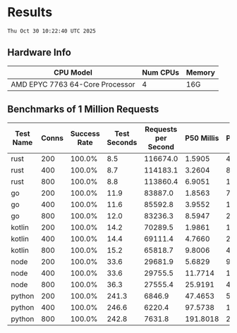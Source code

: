 # Results
`Thu Oct 30 10:22:40 UTC 2025`
## Hardware Info
| CPU Model | Num CPUs | Memory |
| --------- | -------- | ------ |
| AMD EPYC 7763 64-Core Processor | 4 | 16G |

## Benchmarks of 1 Million Requests
| Test Name | Conns | Success Rate | Test Seconds | Requests per Second | P50 Millis | P99 Millis | P99.9 Millis | API Memory MB | API CPU Time | API Threads |
| --------- | ----- | ------------ | ------------ | ------------------- | ---------- | ---------- | ------------ | ------------- | ------------ | ----------- |
| rust | 200 | 100.0% | 8.5 | 116674.0 | 1.5905 | 4.4504 | 5.9519 | 8.5 | 00:00:17 | 5 |
| rust | 400 | 100.0% | 8.7 | 114183.1 | 3.2604 | 8.0770 | 11.0768 | 13.0 | 00:00:17 | 5 |
| rust | 800 | 100.0% | 8.8 | 113860.4 | 6.9051 | 11.2557 | 17.2540 | 22.1 | 00:00:17 | 5 |
| go | 200 | 100.0% | 11.9 | 83887.0 | 1.8563 | 7.5832 | 10.4772 | 17.9 | 00:00:28 | 11 |
| go | 400 | 100.0% | 11.6 | 85592.8 | 3.9552 | 13.9427 | 20.3597 | 24.0 | 00:00:27 | 10 |
| go | 800 | 100.0% | 12.0 | 83236.3 | 8.5947 | 25.8673 | 39.9013 | 37.7 | 00:00:28 | 11 |
| kotlin | 200 | 100.0% | 14.2 | 70289.5 | 1.9861 | 11.9660 | 39.9917 | 503.7 | 00:00:39 | 30 |
| kotlin | 400 | 100.0% | 14.4 | 69111.4 | 4.7660 | 22.0698 | 57.0265 | 521.5 | 00:00:40 | 30 |
| kotlin | 800 | 100.0% | 15.2 | 65818.7 | 9.8006 | 43.6644 | 134.5458 | 539.2 | 00:00:42 | 30 |
| node | 200 | 100.0% | 33.6 | 29681.9 | 5.6829 | 9.3867 | 10.6483 | 111.5 | 00:00:34 | 7 |
| node | 400 | 100.0% | 33.6 | 29755.5 | 11.7714 | 19.0917 | 24.3512 | 144.1 | 00:00:34 | 7 |
| node | 800 | 100.0% | 36.3 | 27555.4 | 25.9191 | 41.7676 | 59.3652 | 155.7 | 00:00:36 | 7 |
| python | 200 | 100.0% | 241.3 | 6846.9 | 47.4653 | 54.2988 | 61.3603 | 34.4 | 00:04:01 | 1 |
| python | 400 | 100.0% | 246.6 | 6220.4 | 97.5738 | 111.7112 | 116.9162 | 37.5 | 00:04:06 | 1 |
| python | 800 | 100.0% | 242.8 | 7631.8 | 191.8018 | 217.1268 | 228.9555 | 42.8 | 00:04:02 | 1 |
